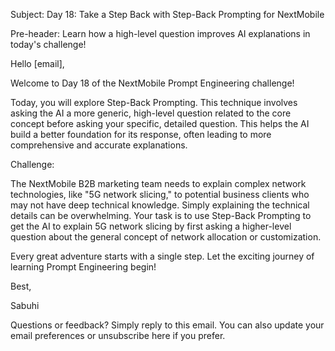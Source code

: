 Subject: Day 18: Take a Step Back with Step-Back Prompting for NextMobile

Pre-header: Learn how a high-level question improves AI explanations in today's challenge!

Hello [email],

Welcome to Day 18 of the NextMobile Prompt Engineering challenge!

Today, you will explore Step-Back Prompting. This technique involves asking the AI a more generic, high-level question related to the core concept before asking your specific, detailed question. This helps the AI build a better foundation for its response, often leading to more comprehensive and accurate explanations.

Challenge:

The NextMobile B2B marketing team needs to explain complex network technologies, like "5G network slicing," to potential business clients who may not have deep technical knowledge. Simply explaining the technical details can be overwhelming. Your task is to use Step-Back Prompting to get the AI to explain 5G network slicing by first asking a higher-level question about the general concept of network allocation or customization.

Every great adventure starts with a single step. Let the exciting journey of learning Prompt Engineering begin!

Best,

Sabuhi

Questions or feedback? Simply reply to this email. You can also update your email preferences or unsubscribe here if you prefer. 